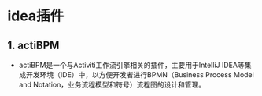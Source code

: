 # idea插件

## 1. actiBPM

- actiBPM是一个与Activiti工作流引擎相关的插件，主要用于IntelliJ IDEA等集成开发环境（IDE）中，以方便开发者进行BPMN（Business Process Model and Notation，业务流程模型和符号）流程图的设计和管理。
